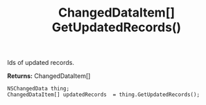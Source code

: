 ﻿---
uid: crmscript_ref_NSChangedData_GetUpdatedRecords
title: ChangedDataItem[] GetUpdatedRecords()
intellisense: NSChangedData.GetUpdatedRecords
keywords: NSChangedData, GetUpdatedRecords
so.topic: reference
---

Ids of updated records.

**Returns:** ChangedDataItem[]


```crmscript
NSChangedData thing;
ChangedDataItem[] updatedRecords  = thing.GetUpdatedRecords();
```


